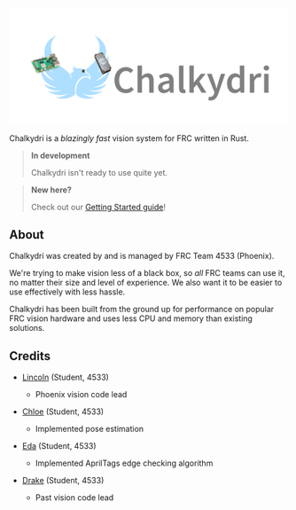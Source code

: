 
![A phoenix with a Pi camera module v3 wide for an eye, wielding a Raspberry Pi 5 and a Coral edge TPU](./banner.png)

Chalkydri is a *blazingly fast* vision system for FRC written in Rust.

 > **In development**
 >
 > Chalkydri isn't ready to use quite yet.

 > **New here?**
 >
 > Check out our [Getting Started guide](./getting_started/index.md)!

## About

Chalkydri was created by and is managed by FRC Team 4533 (Phoenix).

We're trying to make vision less of a black box, so *all* FRC teams can use it, no matter their size and level of experience.
We also want it to be easier to use effectively with less hassle.

Chalkydri has been built from the ground up for performance on popular FRC vision hardware and uses less CPU and memory than existing solutions.

## Credits

 - [Lincoln](https://github.com/frc4533-lincoln) (Student, 4533)
   - Phoenix vision code lead

 - [Chloe](https://github.com/chofuu) (Student, 4533)
   - Implemented pose estimation

 - [Eda](https://github.com/) (Student, 4533)
   - Implemented AprilTags edge checking algorithm

 - [Drake](https://github.com/drakeerv) (Student, 4533)
   - Past vision code lead

